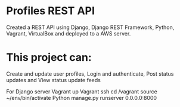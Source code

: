 # Profiles REST API
Created a REST API using Django, Django REST Framework, Python, Vagrant, VirtualBox and deployed to a AWS server.

# This project can:
  Create and update user profiles, 
  Login and authenticate, 
  Post status updates and 
  View status update feeds

For Django server
Vagrant up
Vagrant ssh
cd /vagrant
source ~/env/bin/activate
Python manage.py runserver 0.0.0.0:8000
